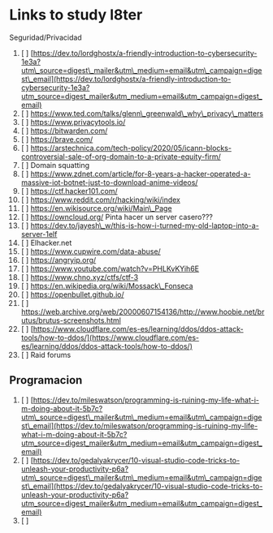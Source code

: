 # Links to study l8ter

Seguridad/Privacidad

1. [ ] [https://dev.to/lordghostx/a-friendly-introduction-to-cybersecurity-1e3a?utm\_source=digest\_mailer&utm\_medium=email&utm\_campaign=digest\_email](https://dev.to/lordghostx/a-friendly-introduction-to-cybersecurity-1e3a?utm_source=digest_mailer&utm_medium=email&utm_campaign=digest_email)
2. [ ] https://www.ted.com/talks/glenn\_greenwald\_why\_privacy\_matters
3. [ ] https://www.privacytools.io/
4. [ ] https://bitwarden.com/
5. [ ] https://brave.com/
6. [ ] https://arstechnica.com/tech-policy/2020/05/icann-blocks-controversial-sale-of-org-domain-to-a-private-equity-firm/
7. [ ] Domain squatting
8. [ ] https://www.zdnet.com/article/for-8-years-a-hacker-operated-a-massive-iot-botnet-just-to-download-anime-videos/
9. [ ] https://ctf.hacker101.com/
10. [ ] https://www.reddit.com/r/hacking/wiki/index
11. [ ] https://en.wikisource.org/wiki/Main\_Page
12. [ ] https://owncloud.org/ Pinta hacer un server casero???
13. [ ] https://dev.to/jayesh\_w/this-is-how-i-turned-my-old-laptop-into-a-server-1elf
14. [ ] Elhacker.net
15. [ ] https://www.cupwire.com/data-abuse/
16. [ ] https://angryip.org/
17. [ ] https://www.youtube.com/watch?v=PHLKvKYih6E
18. [ ] https://www.chno.xyz/ctfs/ctf-3
19. [ ] https://en.wikipedia.org/wiki/Mossack\_Fonseca
20. [ ] https://openbullet.github.io/
21. [ ] https://web.archive.org/web/20000607154136/http://www.hoobie.net/brutus/brutus-screenshots.html
22. [ ] [https://www.cloudflare.com/es-es/learning/ddos/ddos-attack-tools/how-to-ddos/](https://www.cloudflare.com/es-es/learning/ddos/ddos-attack-tools/how-to-ddos/)
23. [ ] Raid forums

## Programacion

1. [ ] [https://dev.to/mileswatson/programming-is-ruining-my-life-what-i-m-doing-about-it-5b7c?utm\_source=digest\_mailer&utm\_medium=email&utm\_campaign=digest\_email](https://dev.to/mileswatson/programming-is-ruining-my-life-what-i-m-doing-about-it-5b7c?utm_source=digest_mailer&utm_medium=email&utm_campaign=digest_email)
2. [ ] [https://dev.to/gedalyakrycer/10-visual-studio-code-tricks-to-unleash-your-productivity-p6a?utm\_source=digest\_mailer&utm\_medium=email&utm\_campaign=digest\_email](https://dev.to/gedalyakrycer/10-visual-studio-code-tricks-to-unleash-your-productivity-p6a?utm_source=digest_mailer&utm_medium=email&utm_campaign=digest_email)
3. [ ] 






